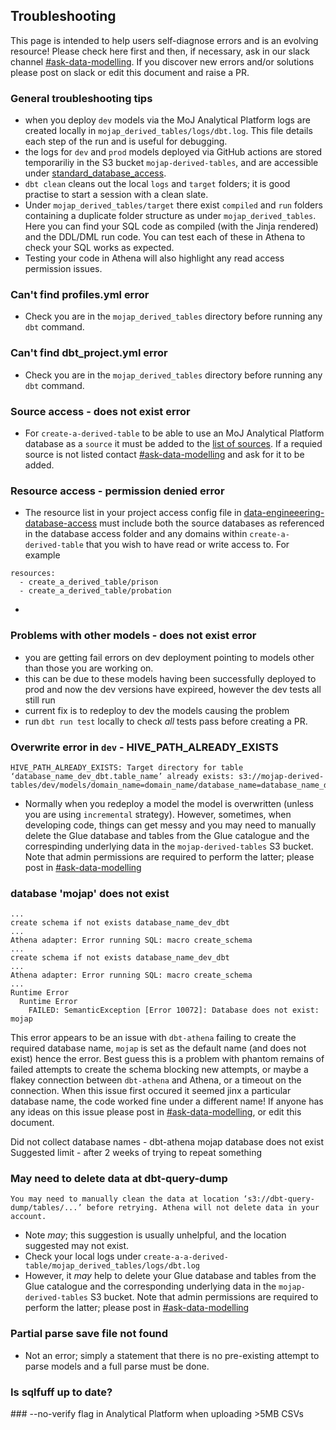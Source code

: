 ## Troubleshooting

This page is intended to help users self-diagnose errors and is an evolving resource! Please check here first and then, if necessary, ask in our slack channel [#ask-data-modelling](https://asdslack.slack.com/archives/C03J21VFHQ9). If you discover new errors and/or solutions please post on slack or edit this document and raise a PR.

### General troubleshooting tips
- when you deploy `dev` models via the MoJ Analytical Platform logs are created locally in `mojap_derived_tables/logs/dbt.log`. This file details each step of the run and is useful for debugging.
- the logs for `dev` and `prod` models deployed via GitHub actions are stored temporariliy in the S3 bucket `mojap-derived-tables`, and are accessible under [standard_database_access](https://github.com/moj-analytical-services/data-engineering-database-access/blob/main/project_access/standard_database_access.yaml).
- `dbt clean` cleans out the local `logs` and `target` folders; it is good  practise to start a session with a clean slate.
- Under `mojap_derived_tables/target` there exist `compiled` and `run` folders containing a duplicate folder structure as under `mojap_derived_tables`. Here you can find your SQL code as compiled (with the Jinja rendered) and the DDL/DML run code. You can test each of these in Athena to check your SQL works as expected. 
- Testing your code in Athena will also highlight any read access permission issues.


### Can't find profiles.yml error
- Check you are in the `mojap_derived_tables` directory before running any `dbt` command. 

### Can't find dbt_project.yml error
- Check you are in the `mojap_derived_tables` directory before running any `dbt` command. 


### Source access - does not exist error
- For `create-a-derived-table` to be able to use an MoJ Analytical Platform database as a `source` it must be added to the [list of sources](https://github.com/moj-analytical-services/create-a-derived-table/tree/main/mojap_derived_tables/models/sources). If a requied source is not listed contact [#ask-data-modelling](https://asdslack.slack.com/archives/C03J21VFHQ9) and ask for it to be added.

### Resource access - permission denied error
- The resource list in your project access config file in [data-engineeering-database-access](https://github.com/moj-analytical-services/data-engineering-database-access/tree/main/project_access) must include both the source databases as referenced in the database access folder and any domains within `create-a-derived-table` that you wish to have read or write access to. For example
```
resources:
  - create_a_derived_table/prison
  - create_a_derived_table/probation
```
- 

### Problems with other models - does not exist error
- you are getting fail errors on dev deployment pointing to models other than those you are working on.
- this can be due to these models having been successfully deployed to prod and now the dev versions have expireed, however the dev tests all still run
- current fix is to redeploy to dev the models causing the problem
- run `dbt run test` locally to check *all* tests pass before creating a PR.

### Overwrite error in `dev` - HIVE_PATH_ALREADY_EXISTS
```
HIVE_PATH_ALREADY_EXISTS: Target directory for table ‘database_name_dev_dbt.table_name’ already exists: s3://mojap-derived-tables/dev/models/domain_name=domain_name/database_name=database_name_dev_dbt/table_name=table_name. 
```
- Normally when you redeploy a model the model is overwritten (unless you are using `incremental` strategy). However, sometimes, when developing code, things can get messy and you may need to manually delete the Glue database and tables from the Glue catalogue and the correspinding underlying data in the `mojap-derived-tables` S3 bucket. Note that admin permissions are required to perform the latter; please post in [#ask-data-modelling](https://asdslack.slack.com/archives/C03J21VFHQ9) 

### database 'mojap' does not exist
```
...
create schema if not exists database_name_dev_dbt
...
Athena adapter: Error running SQL: macro create_schema
...
create schema if not exists database_name_dev_dbt
...
Athena adapter: Error running SQL: macro create_schema
...
Runtime Error
  Runtime Error
    FAILED: SemanticException [Error 10072]: Database does not exist: mojap
```
This error appears to be an issue with `dbt-athena` failing to create the required database name, `mojap` is set as the default name (and does not exist) hence the error. Best guess this is a problem with phantom remains of failed attempts to create the schema blocking new attempts, or maybe a flakey connection between `dbt-athena` and Athena, or a timeout on the connection. When this issue first occured it seemed jinx a particular database name, the code worked fine under a different name! If anyone has any ideas on this issue please post in [#ask-data-modelling](https://asdslack.slack.com/archives/C03J21VFHQ9), or edit this document.


Did not collect database names - dbt-athena
mojap database does not exist
Suggested limit - after 2 weeks of trying to repeat something

### May need to delete data at dbt-query-dump
```
You may need to manually clean the data at location ‘s3://dbt-query-dump/tables/...’ before retrying. Athena will not delete data in your account.
```
- Note *may*; this suggestion is usually unhelpful, and the location suggested may not exist.
- Check your local logs under `create-a-a-derived-table/mojap_derived_tables/logs/dbt.log` 
- However, it *may* help to delete your Glue database and tables from the Glue catalogue and the corresponding underlying data in the `mojap-derived-tables` S3 bucket. Note that admin permissions are required to perform the latter; please post in [#ask-data-modelling](https://asdslack.slack.com/archives/C03J21VFHQ9) 

### Partial parse save file not found
- Not an error; simply a statement that there is no pre-existing attempt to parse models and a full parse must be done.

### Is sqlfuff up to date?


### --no-verify flag in Analytical Platform when uploading >5MB CSVs

